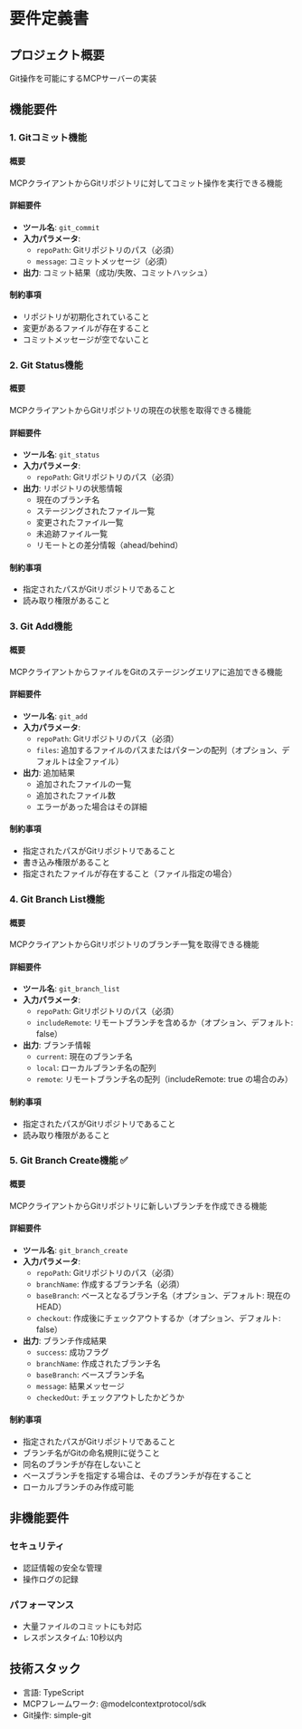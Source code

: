 # 要件定義書

## プロジェクト概要

Git操作を可能にするMCPサーバーの実装

## 機能要件

### 1. Gitコミット機能

#### 概要
MCPクライアントからGitリポジトリに対してコミット操作を実行できる機能

#### 詳細要件
- **ツール名**: `git_commit`
- **入力パラメータ**:
  - `repoPath`: Gitリポジトリのパス（必須）
  - `message`: コミットメッセージ（必須）
- **出力**: コミット結果（成功/失敗、コミットハッシュ）

#### 制約事項
- リポジトリが初期化されていること
- 変更があるファイルが存在すること
- コミットメッセージが空でないこと

### 2. Git Status機能

#### 概要
MCPクライアントからGitリポジトリの現在の状態を取得できる機能

#### 詳細要件
- **ツール名**: `git_status`
- **入力パラメータ**:
  - `repoPath`: Gitリポジトリのパス（必須）
- **出力**: リポジトリの状態情報
  - 現在のブランチ名
  - ステージングされたファイル一覧
  - 変更されたファイル一覧
  - 未追跡ファイル一覧
  - リモートとの差分情報（ahead/behind）

#### 制約事項
- 指定されたパスがGitリポジトリであること
- 読み取り権限があること

### 3. Git Add機能

#### 概要
MCPクライアントからファイルをGitのステージングエリアに追加できる機能

#### 詳細要件
- **ツール名**: `git_add`
- **入力パラメータ**:
  - `repoPath`: Gitリポジトリのパス（必須）
  - `files`: 追加するファイルのパスまたはパターンの配列（オプション、デフォルトは全ファイル）
- **出力**: 追加結果
  - 追加されたファイルの一覧
  - 追加されたファイル数
  - エラーがあった場合はその詳細

#### 制約事項
- 指定されたパスがGitリポジトリであること
- 書き込み権限があること
- 指定されたファイルが存在すること（ファイル指定の場合）

### 4. Git Branch List機能

#### 概要
MCPクライアントからGitリポジトリのブランチ一覧を取得できる機能

#### 詳細要件
- **ツール名**: `git_branch_list`
- **入力パラメータ**:
  - `repoPath`: Gitリポジトリのパス（必須）
  - `includeRemote`: リモートブランチを含めるか（オプション、デフォルト: false）
- **出力**: ブランチ情報
  - `current`: 現在のブランチ名
  - `local`: ローカルブランチ名の配列
  - `remote`: リモートブランチ名の配列（includeRemote: true の場合のみ）

#### 制約事項
- 指定されたパスがGitリポジトリであること
- 読み取り権限があること

### 5. Git Branch Create機能 ✅

#### 概要
MCPクライアントからGitリポジトリに新しいブランチを作成できる機能

#### 詳細要件
- **ツール名**: `git_branch_create`
- **入力パラメータ**:
  - `repoPath`: Gitリポジトリのパス（必須）
  - `branchName`: 作成するブランチ名（必須）
  - `baseBranch`: ベースとなるブランチ名（オプション、デフォルト: 現在のHEAD）
  - `checkout`: 作成後にチェックアウトするか（オプション、デフォルト: false）
- **出力**: ブランチ作成結果
  - `success`: 成功フラグ
  - `branchName`: 作成されたブランチ名
  - `baseBranch`: ベースブランチ名
  - `message`: 結果メッセージ
  - `checkedOut`: チェックアウトしたかどうか

#### 制約事項
- 指定されたパスがGitリポジトリであること
- ブランチ名がGitの命名規則に従うこと
- 同名のブランチが存在しないこと
- ベースブランチを指定する場合は、そのブランチが存在すること
- ローカルブランチのみ作成可能

## 非機能要件

### セキュリティ
- 認証情報の安全な管理
- 操作ログの記録

### パフォーマンス
- 大量ファイルのコミットにも対応
- レスポンスタイム: 10秒以内

## 技術スタック
- 言語: TypeScript
- MCPフレームワーク: @modelcontextprotocol/sdk
- Git操作: simple-git
